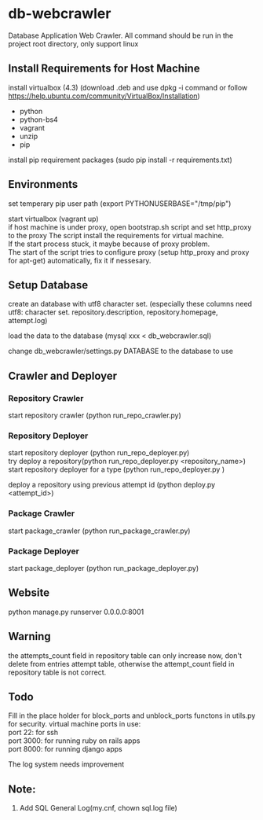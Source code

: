 # db-webcrawler                                                                                                                                

Database Application Web Crawler. All command should be run in the project root directory, only support linux

## Install Requirements for Host Machine                                        
install virtualbox (4.3) (download .deb and use dpkg -i command or follow https://help.ubuntu.com/community/VirtualBox/Installation)

* python
* python-bs4
* vagrant
* unzip
* pip

install pip requirement packages (sudo pip install -r requirements.txt)         

## Environments                                                                 

set temperary pip user path (export PYTHONUSERBASE="/tmp/pip")                  

start virtualbox (vagrant up)                                                   
if host machine is under proxy, open bootstrap.sh script and set http_proxy to the proxy
The script install the requirements for virtual machine.                        
If the start process stuck, it maybe because of proxy problem.                  
The start of the script tries to configure proxy (setup http_proxy and proxy for apt-get) automatically, fix it if nessesary.

## Setup Database                                                               

create an database with utf8 character set. (especially these columns need utf8: character set. repository.description, repository.homepage, attempt.log)

load the data to the database (mysql xxx < db_webcrawler.sql)                   

change db_webcrawler/settings.py  DATABASE to the database to use               

## Crawler and Deployer                                                         

### Repository Crawler                                                          
start repository crawler (python run_repo_crawler.py)

### Repository Deployer                                                         
start repository deployer (python run_repo_deployer.py)                         
try deploy a repository(python run_repo_deployer.py <repository_name>)          
start repository deployer for a type (python run_repo_deployer.py <django or ror>)

deploy a repository using previous attempt id (python deploy.py <attempt_id>)   

### Package Crawler                                                             
start package_crawler (python run_package_crawler.py)                           

### Package Deployer                                                            
start package_deployer (python run_package_deployer.py)                         

## Website                                                                      

python manage.py runserver 0.0.0.0:8001                                         

## Warning                                                                      
the attempts_count field in repository table can only increase now, don't delete from entries attempt table, otherwise the attempt_count field in repository table is not correct.

## Todo                                                                         
Fill in the place holder for block_ports and unblock_ports functons in utils.py for security.
virtual machine ports in use:                                                   
port 22: for ssh                                                                
port 3000: for running ruby on rails apps                                       
port 8000: for running django apps                                              

The log system needs improvement

## Note:
1. Add SQL General Log(my.cnf, chown sql.log file)